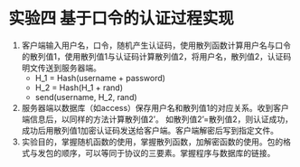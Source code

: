 # 实验四 基于口令的认证过程实现
1. 客户端输入用户名，口令，随机产生认证码，使用散列函数计算用户名与口令的散列值1，使用散列值1与认证码计算散列值2，将用户名，散列值2，认证码明文传送到服务器端。
   * H_1 = Hash(username + password)
   * H_2 = Hash(H_1 + rand)
   * send(username, H_2, rand)
2. 服务器端以数据库（如access）保存用户名和散列值1的对应关系。收到客户端信息后，以同样的方法计算散列值2’。 如散列值2’=散列值2，则认证成功，成功后用散列值1加密认证码发送给客户端。客户端解密后写到指定文件。
3. 实验目的，掌握随机函数的使用，掌握散列函数，加解密函数的使用。包的格式与发包的顺序，可以等同于协议的三要素。掌握程序与数据库的链接。